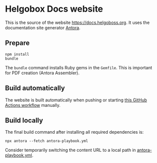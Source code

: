 # Helgobox Docs website

This is the source of the website https://docs.helgoboss.org. It uses the documentation site generator [Antora](https://antora.org/).

## Prepare

```shell
npm install
bundle
```

The `bundle` command installs Ruby gems in the `Gemfile`. This is important for PDF creation (Antora Assembler).

## Build automatically

The website is built automatically when pushing or starting [this GitHub Actions workflow](https://github.com/helgoboss/helgoboss.github.io/actions/workflows/publish.yml) manually.

## Build locally

The final build command after installing all required dependencies is:

```shell
npx antora --fetch antora-playbook.yml
```

Consider temporarily switching the content URL to a local path in [antora-playbook.yml]().